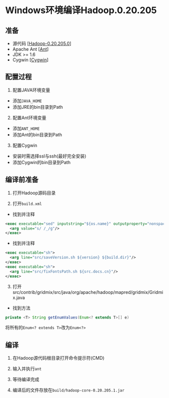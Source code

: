 # Windows环境编译Hadoop.0.20.205

## 准备

- 源代码 [[Hadoop-0.20.205.0](https://github.com/apache/hadoop/releases/tag/release-0.20.205.0)]
- Apache Ant [[Ant](http://ant.apache.org/)]
- JDK >= 1.6
- Cygwin [[Cygwin](http://www.cygwin.com/)]

## 配置过程

1. 配置JAVA环境变量

  - 添加`JAVA_HOME`
  - 添加JRE的bin目录到Path

2. 配置Ant环境变量
  
  - 添加`ANT_HOME`
  - 添加Ant的bin目录到Path

3. 配置Cygwin

  - 安装时需选择ssl与ssh(最好完全安装)
  - 添加Cygwin的bin目录到Path

## 编译前准备

1. 打开Hadoop源码目录

2. 打开`build.xml`

  - 找到并注释
  ```xml
  <exec executable="sed" inputstring="${os.name}" outputproperty="nonspace.os">
  	<arg value="s/ /_/g"/>
  </exec>
  ```

  - 找到并注释
  ```xml
  <exec executable="sh">
  	<arg line="src/saveVersion.sh ${version} ${build.dir}"/>
  </exec>
  <exec executable="sh">
  	<arg line="src/fixFontsPath.sh ${src.docs.cn}"/>
  </exec>
  ```

3. 打开src/contrib/gridmix/src/java/org/apache/hadoop/mapred/gridmix/Gridmix.java

  - 找到方法
  ```java
  private <T> String getEnumValues(Enum<? extends T>[] e)
  ```
  将所有的`Enum<? extends T>`改为`Enum<?>`

## 编译

1. 在Hadoop源代码根目录打开命令提示符(CMD)

2. 输入并执行`ant`

3. 等待编译完成

4. 编译后的文件存放在`build/hadoop-core-0.20.205.1.jar`